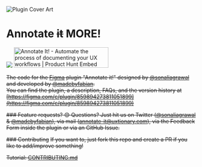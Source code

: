 ![Plugin Cover Art](plugin-cover-art.png?raw=true "Plugin Cover Art")
# Annotate ~~it~~ **MORE**!

<img src="http://thumbnail.10x10.co.kr/webimage/image/basic600/364/B003649118.jpg?cmd=thumb&w=400&h=400&fit=true&ws=false">
<a href="https://www.producthunt.com/posts/annotate-it?utm_source=badge-featured&utm_medium=badge&utm_souce=badge-annotate-it" target="_blank"><img src="https://api.producthunt.com/widgets/embed-image/v1/featured.svg?post_id=231572&theme=dark" alt="Annotate It! - Automate the process of documenting your UX workflows | Product Hunt Embed" style="width: 250px; height: 54px;" width="250px" height="54px" /></a>


~~The code for the [Figma](https://figma.com) plugin "Annotate it!" designed by [@sonaliagrawal](https://twitter.com/sonaliagrawal) and developed by [@madebyfabian](https://twitter.com/madebyfabian).<br>
You can find the plugin, a description, FAQs, and the version history at [https://figma.com/c/plugin/859894273811051899](https://figma.com/c/plugin/859894273811051899)~~


~~### Feature requests? 😊 Questions?
Just hit us on Twitter ([@sonaliagrawal](https://twitter.com/sonaliagrawal) & [@madebyfabian](https://twitter.com/madebyfabian)), via mail (annotate-it@uxtionary.com), via the Feedback Form inside the plugin or via an GitHub Issue.~~


~~### Contributing~~
~~If you want to, just fork this repo and create a PR if you like to add/improve something!~~

~~Tutorial:
[CONTRIBUTING.md](CONTRIBUTING.md)~~

